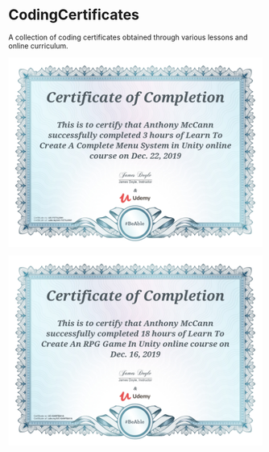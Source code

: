 # CodingCertificates
A collection of coding certificates obtained through various lessons and online curriculum.


![Menu System](https://github.com/AnMcCbusiness/CodingCertificates/blob/master/Udemy/UC-7C7XJXN1.jpg)

![2D RPG Unity](https://github.com/AnMcCbusiness/CodingCertificates/blob/master/Udemy/UC-G4HFBA1A.jpg)
